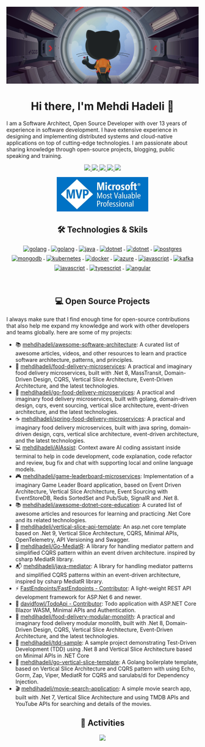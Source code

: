 ![](assets/header.png)

<h1 align="center">Hi there, I'm Mehdi Hadeli 👋</h1>

I am a Software Architect, Open Source Developer with over 13 years of experience in software development. I have extensive experience in designing and implementing distributed systems and cloud-native applications on top of cutting-edge technologies. I am passionate about sharing knowledge through open-source projects, blogging, public speaking and training.

<p align="center"> 
 <a href="https://mehdihadeli.com" alt="mehdi hadeli's blog">
   <img src="https://img.shields.io/static/v1?style=for-the-badge&message=Blog&color=%23F58025&logo=rss&logoColor=FFFFFF&label=" />
 </a>
 <a href="https://github.com/mehdihadeli" alt="mehdi hadeli's github">
   <img src="https://img.shields.io/badge/%20-GitHub-black?logo=GitHub&logoColor=white&style=for-the-badge" />
 </a>
 <a href="https://www.linkedin.com/in/mehdihadeli" alt="mehdi hadeli's linkedin">
   <img src="https://img.shields.io/badge/%20-LinkedIn-%230A66C2?logo=linkedin&logoColor=white&style=for-the-badge&link=https://www.linkedin.com/in/mehdihadeli" />
 </a>
 <a href="https://mehdihadeli.netlify.app" alt="mehdi hadeli's blog">
   <img src="tps://img.shields.io/badge/%20-Blog-%23FF5722?logo=blogger&logoColor=white&style=for-the-badge" />
 </a>
 <a>
   <img src="https://komarev.com/ghpvc/?username=mehdihadeli&color=ff69b4&style=for-the-badge" />
 </a>
</p>

<p align="center">
  <a href="https://mvp.microsoft.com/en-us/PublicProfile/6224008"><img alt="Microsoft Most Valuable Professional (MVP)" width="240" height="90" src="./assets/mvp.jpg"/></a>
</p>

<h2 align="center">🛠 Technologies & Skils</h2>

<p align="center">
    <a href="">
        <img src="https://cdn.jsdelivr.net/gh/devicons/devicon/icons/csharp/csharp-original.svg" alt="golang" width="54"
            height="54" style="vertical-align:top; margin:4px;">
    </a>
    <a href="https://go.dev/">
        <img src="https://cdn.jsdelivr.net/gh/devicons/devicon/icons/go/go-original-wordmark.svg" alt="golang"
            width="54" height="54" style="vertical-align:top; margin:4px;">
    </a>
    <a href="https://www.java.com/">
        <img src="https://cdn.jsdelivr.net/gh/devicons/devicon/icons/java/java-original-wordmark.svg" alt="java"
            width="54" height="54" style="vertical-align:top; margin:4px;">
    </a>
    <a href="https://dotnet.microsoft.com/">
        <img src="https://cdn.jsdelivr.net/gh/devicons/devicon/icons/dotnetcore/dotnetcore-original.svg" width="54"
            height="54" alt="dotnet" style="vertical-align:top; margin:4px;">
    </a>
     <a href="https://spring.io/">
        <img src="https://cdn.jsdelivr.net/gh/devicons/devicon/icons/spring/spring-original.svg" width="54"
            height="54" alt="dotnet" style="vertical-align:top; margin:4px;">
    </a>
    <a href="">
        <img src="https://cdn.jsdelivr.net/gh/devicons/devicon/icons/postgresql/postgresql-original-wordmark.svg"
            width="54" height="54" alt="postgres" style="vertical-align:top; margin:4px">
    </a>
    <a href="https://www.mongodb.com/">
        <img src="https://cdn.jsdelivr.net/gh/devicons/devicon/icons/mongodb/mongodb-original-wordmark.svg" width="54"
            height="54" alt="mongodb" style="vertical-align:top; margin:4px;">
    </a>
    <a href="">
        <img src="https://cdn.jsdelivr.net/gh/devicons/devicon/icons/kubernetes/kubernetes-plain.svg" width="54"
            height="54" alt="kubernetes" style="vertical-align:top; margin:4px;">
    </a>
    <a href="https://hub.docker.com/">
        <img src="https://cdn.jsdelivr.net/gh/devicons/devicon/icons/docker/docker-original-wordmark.svg" width="54"
            height="54" alt="docker" style="vertical-align:top; margin:4px">
    </a>
    <a href="https://azure.microsoft.com">
        <img src="https://cdn.jsdelivr.net/gh/devicons/devicon/icons/azure/azure-original.svg" width="54" height="54"
            alt="azure" style="vertical-align:top; margin:4px">
    </a>
    <a href="">
        <img src="https://www.vectorlogo.zone/logos/rabbitmq/rabbitmq-icon.svg" width="54" height="54" alt="javascript"
            style="vertical-align:top; margin:4px">
    </a>
    <a href="">
        <img src="https://cdn.jsdelivr.net/gh/devicons/devicon/icons/apachekafka/apachekafka-original.svg"
            width="64" height="64" alt="kafka" style="vertical-align:top; margin:4px;">
    </a>
    <a href="">
        <img src="https://cdn.jsdelivr.net/gh/devicons/devicon/icons/javascript/javascript-original.svg" width="54"
            height="54" alt="javascript" style="vertical-align:top; margin:4px">
    </a>
    <a href="">
        <img src="https://cdn.jsdelivr.net/gh/devicons/devicon/icons/typescript/typescript-original.svg"
            alt="typescript" width="54" height="54" style="vertical-align:top; margin:4px;">
    </a>
    <a href="">
        <img src="https://cdn.jsdelivr.net/gh/devicons/devicon/icons/angularjs/angularjs-original.svg" width="54"
            height="54" alt="angular" style="vertical-align:top; margin:4px">
    </a>
</p>

<br/>

<h2 align="center">💻 Open Source Projects</h2>

<p align="left">
  I always make sure that I find enough time for open-source contributions that also help me expand my knowledge and work with other developers and teams globally. here are some of my projects:
</p>

- 📚 [mehdihadeli/awesome-software-architecture](https://github.com/mehdihadeli/awesome-software-architecture): A curated list of awesome articles, videos, and other resources to learn and practice software architecture, patterns, and principles.
- 🍔 [mehdihadeli/food-delivery-microservices](https://github.com/mehdihadeli/food-delivery-microservices): A practical and imaginary food delivery microservices, built with .Net 8, MassTransit, Domain-Driven Design, CQRS, Vertical Slice Architecture, Event-Driven Architecture, and the latest technologies.
- 🍕 [mehdihadeli/go-food-delivery-microservices](https://github.com/mehdihadeli/go-food-delivery-microservices): A practical and imaginary food delivery microservices, built with golang, domain-driven design, cqrs, event sourcing, vertical slice architecture, event-driven architecture, and the latest technologies.
- ☕ [mehdihadeli/spring-food-delivery-microservices](https://github.com/mehdihadeli/spring-food-delivery-microservices): A practical and imaginary food delivery microservices, built with java spring, domain-driven design, cqrs, vertical slice architecture, event-driven architecture, and the latest technologies.
- 💻 [mehdihadeli/AIAssist](https://github.com/mehdihadeli/AIAssist/): Context aware AI coding assistant inside terminal to help in code development, code explanation, code refactor and review, bug fix and chat with supporting local and online language models.
- 🎮 [mehdihadeli/game-leaderboard-microservices](https://github.com/mehdihadeli/game-leaderboard-microservices): Implementation of a imaginary Game Leader Board application, based on Event Driven Architecture, Vertical Slice Architecture, Event Sourcing with EventStoreDB, Redis SortedSet and Pub/Sub, SignalR and .Net 8.
- 📚 [mehdihadeli/awesome-dotnet-core-education](https://github.com/mehdihadeli/awesome-dotnet-core-education): A curated list of awesome articles and resources for learning and practicing .Net Core and its related technologies.
- 🍰 [mehdihadeli/vertical-slice-api-template](https://github.com/mehdihadeli/vertical-slice-api-template): An asp.net core template based on .Net 9, Vertical Slice Architecture, CQRS, Minimal APIs, OpenTelemetry, API Versioning and Swagger.
- 🚃 [mehdihadeli/Go-MediatR](https://github.com/mehdihadeli/Go-MediatR): A library for handling mediator pattern and simplified CQRS pattern within an event driven architecture. inspired by csharp MediatR library.
- 📬 [mehdihadeli/java-mediator](https://github.com/mehdihadeli/java-mediator): A library for handling mediator patterns and simplified CQRS patterns within an event-driven architecture, inspired by csharp MediatR library.
- ⚡ [FastEndpoints/FastEndpoints - Contributor](https://github.com/FastEndpoints/FastEndpoints): A light-weight REST API development framework for ASP.Net 6 and newer.
- 📙 [davidfowl/TodoApi - Contributor](https://github.com/davidfowl/TodoApi): Todo application with ASP.NET Core Blazor WASM, Minimal APIs and Authentication.
- 🌭 [mehdihadeli/food-delivery-modular-monolith](https://github.com/mehdihadeli/food-delivery-modular-monolith): A practical and imaginary food delivery modular monolith, built with .Net 8, Domain-Driven Design, CQRS, Vertical Slice Architecture, Event-Driven Architecture, and the latest technologies.
- 🧪 [mehdihadeli/tdd-sample](https://github.com/mehdihadeli/tdd-sample): A sample project demonstrating Test-Driven Development (TDD) using .Net 8 and Vertical Slice Architecture based on Minimal APIs in .NET Core
- 💎 [mehdihadeli/go-vertical-slice-template](https://github.com/mehdihadeli/go-vertical-slice-template): A Golang boilerplate template, based on Vertical Slice Architecture and CQRS pattern with using Echo, Gorm, Zap, Viper, MediatR for CQRS and sarulabs/di for Dependency Injection.
- 🎬 [mehdihadeli/movie-search-application](https://github.com/mehdihadeli/movie-search-application): A simple movie search app, built with .Net 7, Vertical Slice Architecture and using TMDB APIs and YouTube APIs for searching and details of the movies.

<h2 align="center">🚀 Activities</h2>
<p align="center">
  <a href="#" alt="mehdi hadeli's github stats"><img src="https://github-readme-stats.vercel.app/api?username=mehdihadeli" /></a>
</p>
